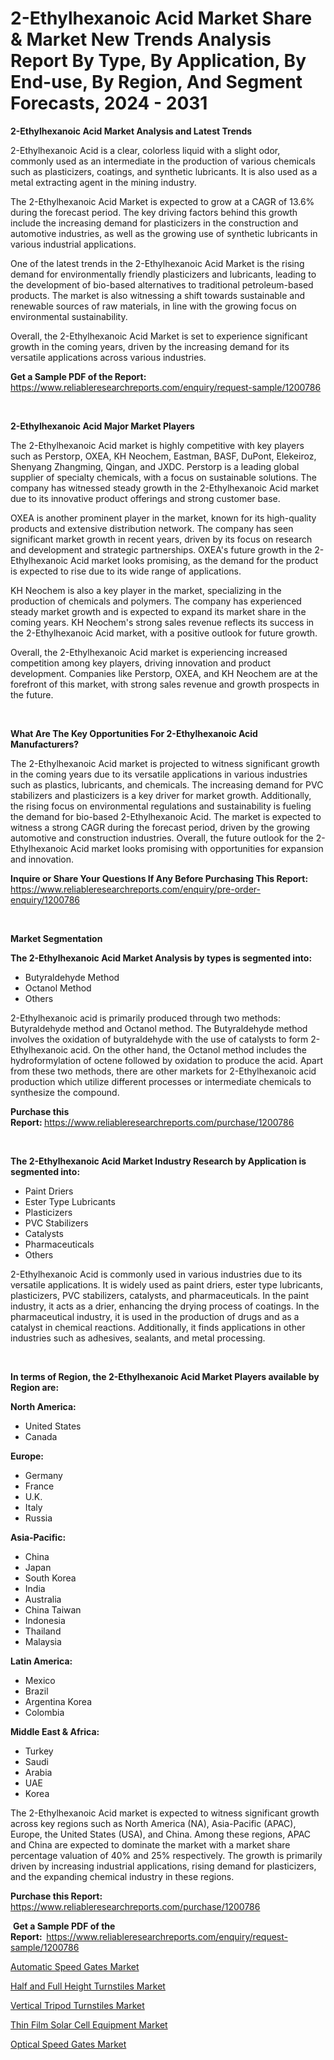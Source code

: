 <p><h1>2-Ethylhexanoic Acid Market Share & Market New Trends Analysis Report By Type, By Application, By End-use, By Region, And Segment Forecasts, 2024 - 2031</h1></p><p><strong>2-Ethylhexanoic Acid Market Analysis and Latest Trends</strong></p>
<p><p>2-Ethylhexanoic Acid is a clear, colorless liquid with a slight odor, commonly used as an intermediate in the production of various chemicals such as plasticizers, coatings, and synthetic lubricants. It is also used as a metal extracting agent in the mining industry.</p><p>The 2-Ethylhexanoic Acid Market is expected to grow at a CAGR of 13.6% during the forecast period. The key driving factors behind this growth include the increasing demand for plasticizers in the construction and automotive industries, as well as the growing use of synthetic lubricants in various industrial applications.</p><p>One of the latest trends in the 2-Ethylhexanoic Acid Market is the rising demand for environmentally friendly plasticizers and lubricants, leading to the development of bio-based alternatives to traditional petroleum-based products. The market is also witnessing a shift towards sustainable and renewable sources of raw materials, in line with the growing focus on environmental sustainability.</p><p>Overall, the 2-Ethylhexanoic Acid Market is set to experience significant growth in the coming years, driven by the increasing demand for its versatile applications across various industries.</p></p>
<p><strong>Get a Sample PDF of the Report:&nbsp;</strong> <a href="https://www.reliableresearchreports.com/enquiry/request-sample/1200786">https://www.reliableresearchreports.com/enquiry/request-sample/1200786</a></p>
<p>&nbsp;</p>
<p><strong>2-Ethylhexanoic Acid Major Market Players</strong></p>
<p><p>The 2-Ethylhexanoic Acid market is highly competitive with key players such as Perstorp, OXEA, KH Neochem, Eastman, BASF, DuPont, Elekeiroz, Shenyang Zhangming, Qingan, and JXDC. Perstorp is a leading global supplier of specialty chemicals, with a focus on sustainable solutions. The company has witnessed steady growth in the 2-Ethylhexanoic Acid market due to its innovative product offerings and strong customer base.</p><p>OXEA is another prominent player in the market, known for its high-quality products and extensive distribution network. The company has seen significant market growth in recent years, driven by its focus on research and development and strategic partnerships. OXEA's future growth in the 2-Ethylhexanoic Acid market looks promising, as the demand for the product is expected to rise due to its wide range of applications.</p><p>KH Neochem is also a key player in the market, specializing in the production of chemicals and polymers. The company has experienced steady market growth and is expected to expand its market share in the coming years. KH Neochem's strong sales revenue reflects its success in the 2-Ethylhexanoic Acid market, with a positive outlook for future growth.</p><p>Overall, the 2-Ethylhexanoic Acid market is experiencing increased competition among key players, driving innovation and product development. Companies like Perstorp, OXEA, and KH Neochem are at the forefront of this market, with strong sales revenue and growth prospects in the future.</p></p>
<p>&nbsp;</p>
<p><strong>What Are The Key Opportunities For 2-Ethylhexanoic Acid Manufacturers?</strong></p>
<p><p>The 2-Ethylhexanoic Acid market is projected to witness significant growth in the coming years due to its versatile applications in various industries such as plastics, lubricants, and chemicals. The increasing demand for PVC stabilizers and plasticizers is a key driver for market growth. Additionally, the rising focus on environmental regulations and sustainability is fueling the demand for bio-based 2-Ethylhexanoic Acid. The market is expected to witness a strong CAGR during the forecast period, driven by the growing automotive and construction industries. Overall, the future outlook for the 2-Ethylhexanoic Acid market looks promising with opportunities for expansion and innovation.</p></p>
<p><strong>Inquire or Share Your Questions If Any Before Purchasing This Report:</strong> <a href="https://www.reliableresearchreports.com/enquiry/pre-order-enquiry/1200786">https://www.reliableresearchreports.com/enquiry/pre-order-enquiry/1200786</a></p>
<p>&nbsp;</p>
<p><strong>Market Segmentation</strong></p>
<p><strong>The 2-Ethylhexanoic Acid Market Analysis by types is segmented into:</strong></p>
<p><ul><li>Butyraldehyde Method</li><li>Octanol Method</li><li>Others</li></ul></p>
<p><p>2-Ethylhexanoic acid is primarily produced through two methods: Butyraldehyde method and Octanol method. The Butyraldehyde method involves the oxidation of butyraldehyde with the use of catalysts to form 2-Ethylhexanoic acid. On the other hand, the Octanol method includes the hydroformylation of octene followed by oxidation to produce the acid. Apart from these two methods, there are other markets for 2-Ethylhexanoic acid production which utilize different processes or intermediate chemicals to synthesize the compound.</p></p>
<p><strong>Purchase this Report:&nbsp;</strong><a href="https://www.reliableresearchreports.com/purchase/1200786">https://www.reliableresearchreports.com/purchase/1200786</a></p>
<p>&nbsp;</p>
<p><strong>The 2-Ethylhexanoic Acid Market Industry Research by Application is segmented into:</strong></p>
<p><ul><li>Paint Driers</li><li>Ester Type Lubricants</li><li>Plasticizers</li><li>PVC Stabilizers</li><li>Catalysts</li><li>Pharmaceuticals</li><li>Others</li></ul></p>
<p><p>2-Ethylhexanoic Acid is commonly used in various industries due to its versatile applications. It is widely used as paint driers, ester type lubricants, plasticizers, PVC stabilizers, catalysts, and pharmaceuticals. In the paint industry, it acts as a drier, enhancing the drying process of coatings. In the pharmaceutical industry, it is used in the production of drugs and as a catalyst in chemical reactions. Additionally, it finds applications in other industries such as adhesives, sealants, and metal processing.</p></p>
<p>&nbsp;</p>
<p><strong>In terms of Region, the 2-Ethylhexanoic Acid Market Players available by Region are:</strong></p>
<p>
    <p> <strong> North America: </strong>
        <ul>
            <li>United States</li>
            <li>Canada</li>
        </ul>
        </p> 
    <p> <strong> Europe: </strong>
        <ul>
            <li>Germany</li>
            <li>France</li>
            <li>U.K.</li>
            <li>Italy</li>
            <li>Russia</li>
        </ul>
        </p> 
    <p> <strong> Asia-Pacific: </strong>
        <ul>
            <li>China</li>
            <li>Japan</li>
            <li>South Korea</li>
            <li>India</li>
            <li>Australia</li>
            <li>China Taiwan</li>
            <li>Indonesia</li>
            <li>Thailand</li>
            <li>Malaysia</li>
        </ul>
        </p> 
    <p> <strong> Latin America: </strong>
        <ul>
            <li>Mexico</li>
            <li>Brazil</li>
            <li>Argentina Korea</li>
            <li>Colombia</li>
        </ul>
        </p> 
    <p> <strong> Middle East & Africa: </strong>
        <ul>
            <li>Turkey</li>
            <li>Saudi</li>
            <li>Arabia</li>
            <li>UAE</li>
            <li>Korea</li>
        </ul>
    </p>
    </p>
<p><p>The 2-Ethylhexanoic Acid market is expected to witness significant growth across key regions such as North America (NA), Asia-Pacific (APAC), Europe, the United States (USA), and China. Among these regions, APAC and China are expected to dominate the market with a market share percentage valuation of 40% and 25% respectively. The growth is primarily driven by increasing industrial applications, rising demand for plasticizers, and the expanding chemical industry in these regions.</p></p>
<p><strong>Purchase this Report: </strong><a href="https://www.reliableresearchreports.com/purchase/1200786">https://www.reliableresearchreports.com/purchase/1200786</a></p>
<p>&nbsp;<strong>Get a Sample PDF of the Report:&nbsp;&nbsp;</strong><a href="https://www.reliableresearchreports.com/enquiry/request-sample/1200786">https://www.reliableresearchreports.com/enquiry/request-sample/1200786</a></p>
<p><strong></strong></p>
<p><p><a href="https://medium.com/@richardcruz47/analyzing-automatic-speed-gates-market-global-industry-perspective-and-forecast-2024-to-2031-687d2428bd52">Automatic Speed Gates Market</a></p><p><a href="https://medium.com/@richardcruz47/half-and-full-height-turnstiles-market-share-evolution-and-market-growth-trends-2024-2031-9bb1bcc8e9b5">Half and Full Height Turnstiles Market</a></p><p><a href="https://medium.com/@richardcruz47/vertical-tripod-turnstiles-market-competitive-analysis-market-trends-and-forecast-to-2031-d4d3a69c6a4a">Vertical Tripod Turnstiles Market</a></p><p><a href="https://github.com/danielneavesallisons03mba/Market-Research-Report-List-1/blob/main/thin-film-solar-cell-equipment-market.md">Thin Film Solar Cell Equipment Market</a></p><p><a href="https://medium.com/@richardcruz47/analyzing-optical-speed-gates-market-global-industry-perspective-and-forecast-2024-to-2031-849c802337c1">Optical Speed Gates Market</a></p></p>